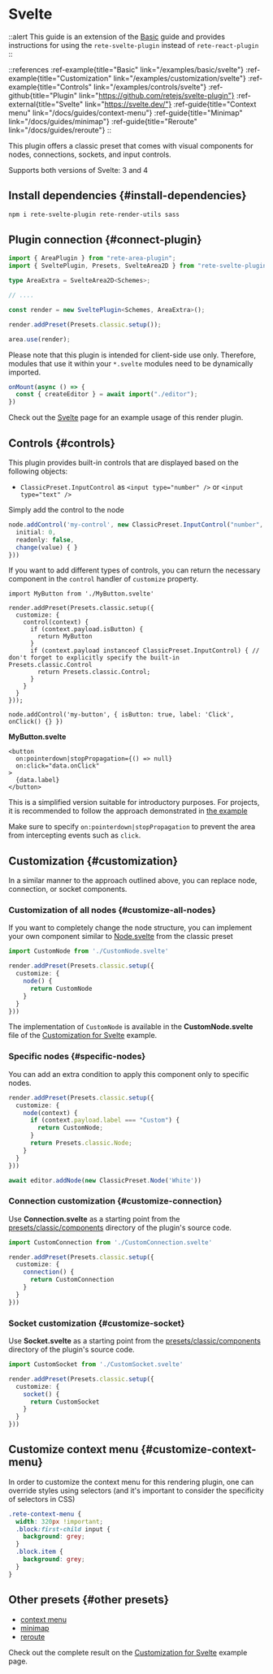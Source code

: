 # Svelte

::alert
This guide is an extension of the [Basic](/docs/guides/basic) guide and provides instructions for using the `rete-svelte-plugin` instead of `rete-react-plugin`
::

::references
:ref-example{title="Basic" link="/examples/basic/svelte"}
:ref-example{title="Customization" link="/examples/customization/svelte"}
:ref-example{title="Controls" link="/examples/controls/svelte"}
:ref-github{title="Plugin" link="https://github.com/retejs/svelte-plugin"}
:ref-external{title="Svelte" link="https://svelte.dev/"}
:ref-guide{title="Context menu" link="/docs/guides/context-menu"}
:ref-guide{title="Minimap" link="/docs/guides/minimap"}
:ref-guide{title="Reroute" link="/docs/guides/reroute"}
::

This plugin offers a classic preset that comes with visual components for nodes, connections, sockets, and input controls.

Supports both versions of Svelte: 3 and 4

## Install dependencies {#install-dependencies}

```bash
npm i rete-svelte-plugin rete-render-utils sass
```


## Plugin connection {#connect-plugin}

```ts
import { AreaPlugin } from "rete-area-plugin";
import { SveltePlugin, Presets, SvelteArea2D } from "rete-svelte-plugin";

type AreaExtra = SvelteArea2D<Schemes>;

// ....

const render = new SveltePlugin<Schemes, AreaExtra>();

render.addPreset(Presets.classic.setup());

area.use(render);
```

Please note that this plugin is intended for client-side use only. Therefore, modules that use it within your `*.svelte` modules need to be dynamically imported.

```ts
onMount(async () => {
  const { createEditor } = await import("./editor");
})
```

Check out the [Svelte](/examples/basic/svelte) page for an example usage of this render plugin.

## Controls {#controls}

This plugin provides built-in controls that are displayed based on the following objects:

- `ClassicPreset.InputControl` as `<input type="number" />` or `<input type="text" />`

Simply add the control to the node

```ts
node.addControl('my-control', new ClassicPreset.InputControl("number", {
  initial: 0,
  readonly: false,
  change(value) { }
}))
```

If you want to add different types of controls, you can return the necessary component in the `control` handler of `customize` property.

```tsx
import MyButton from './MyButton.svelte'

render.addPreset(Presets.classic.setup({
  customize: {
    control(context) {
      if (context.payload.isButton) {
        return MyButton
      }
      if (context.payload instanceof ClassicPreset.InputControl) { // don't forget to explicitly specify the built-in Presets.classic.Control
        return Presets.classic.Control;
      }
    }
  }
}));

node.addControl('my-button', { isButton: true, label: 'Click', onClick() {} })
```

**MyButton.svelte**

```svelte
<button
  on:pointerdown|stopPropagation={() => null}
  on:click="data.onClick"
>
  {data.label}
</button>
```

This is a simplified version suitable for introductory purposes. For projects, it is recommended to follow the approach demonstrated in [the example](/examples/controls/svelte)

Make sure to specify `on:pointerdown|stopPropagation` to prevent the area from intercepting events such as `click`.

## Customization {#customization}

In a similar manner to the approach outlined above, you can replace node, connection, or socket components.

### Customization of all nodes {#customize-all-nodes}

If you want to completely change the node structure, you can implement your own component similar to [Node.svelte](https://github.com/retejs/svelte-plugin/blob/main/src/presets/classic/components/Node.svelte) from the classic preset

```ts
import CustomNode from './CustomNode.svelte'

render.addPreset(Presets.classic.setup({
  customize: {
    node() {
      return CustomNode
    }
  }
}))
```

The implementation of `CustomNode` is available in the **CustomNode.svelte** file of the [Customization for Svelte](/examples/customization/svelte) example.

### Specific nodes {#specific-nodes}

You can add an extra condition to apply this component only to specific nodes.

```ts
render.addPreset(Presets.classic.setup({
  customize: {
    node(context) {
      if (context.payload.label === "Custom") {
        return CustomNode;
      }
      return Presets.classic.Node;
    }
  }
}))

await editor.addNode(new ClassicPreset.Node('White'))
```

### Connection customization {#customize-connection}

Use **Connection.svelte** as a starting point from the [presets/classic/components](https://github.com/retejs/svelte-plugin/blob/main/src/presets/classic/components) directory of the plugin's source code.


```ts
import CustomConnection from './CustomConnection.svelte'

render.addPreset(Presets.classic.setup({
  customize: {
    connection() {
      return CustomConnection
    }
  }
}))
```

### Socket customization {#customize-socket}

Use **Socket.svelte** as a starting point from the [presets/classic/components](https://github.com/retejs/svelte-plugin/blob/main/src/presets/classic/components) directory of the plugin's source code.

```ts
import CustomSocket from './CustomSocket.svelte'

render.addPreset(Presets.classic.setup({
  customize: {
    socket() {
      return CustomSocket
    }
  }
}))
```

## Customize context menu {#customize-context-menu}

In order to customize the context menu for this rendering plugin, one can override styles using selectors (and it's important to consider the specificity of selectors in CSS)

```scss
.rete-context-menu {
  width: 320px !important;
  .block:first-child input {
    background: grey;
  }
  .block.item {
    background: grey;
  }
}
```

## Other presets {#other presets}

- [context menu](/docs/guides/context-menu)
- [minimap](/docs/guides/minimap)
- [reroute](/docs/guides/reroute)

Check out the complete result on the [Customization for Svelte](/examples/customization/svelte) example page.
